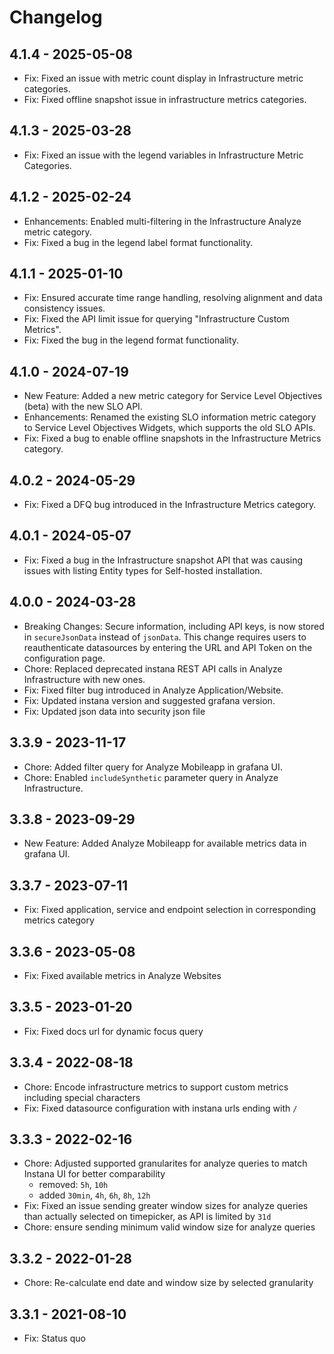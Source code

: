 # Changelog

## 4.1.4 - 2025-05-08
- Fix: Fixed an issue with metric count display in Infrastructure metric categories.
- Fix: Fixed offline snapshot issue in infrastructure metrics categories.

## 4.1.3 - 2025-03-28
- Fix: Fixed an issue with the legend variables in Infrastructure Metric Categories.

## 4.1.2 - 2025-02-24
- Enhancements: Enabled multi-filtering in the Infrastructure Analyze metric category.
- Fix: Fixed a bug in the legend label format functionality.

## 4.1.1 - 2025-01-10
- Fix: Ensured accurate time range handling, resolving alignment and data consistency issues.
- Fix: Fixed the API limit issue for querying "Infrastructure Custom Metrics".
- Fix: Fixed the bug in the legend format functionality.

## 4.1.0 - 2024-07-19
- New Feature: Added a new metric category for Service Level Objectives (beta) with the new SLO API.
- Enhancements: Renamed the existing SLO information metric category to Service Level Objectives Widgets, which supports the old SLO APIs.
- Fix: Fixed a bug to enable offline snapshots in the Infrastructure Metrics category.

## 4.0.2 - 2024-05-29
- Fix: Fixed a DFQ bug introduced in the Infrastructure Metrics category.

## 4.0.1 - 2024-05-07
- Fix: Fixed a bug in the Infrastructure snapshot API that was causing issues with listing Entity types for Self-hosted installation.

## 4.0.0 - 2024-03-28
- Breaking Changes: Secure information, including API keys, is now stored in `secureJsonData` instead of `jsonData`. This change requires users to reauthenticate datasources by entering the URL and API Token on the configuration page.
- Chore: Replaced deprecated instana REST API calls in Analyze Infrastructure with new ones.
- Fix: Fixed filter bug introduced in Analyze Application/Website.
- Fix: Updated instana version and suggested grafana version.
- Fix: Updated json data into security json file

## 3.3.9 - 2023-11-17
- Chore: Added filter query for Analyze Mobileapp in grafana UI.
- Chore: Enabled `includeSynthetic` parameter query in Analyze Infrastructure.

## 3.3.8 - 2023-09-29
- New Feature: Added Analyze Mobileapp for available metrics data in grafana UI.

## 3.3.7 - 2023-07-11
- Fix: Fixed application, service and endpoint selection in corresponding metrics category

## 3.3.6 - 2023-05-08
- Fix: Fixed available metrics in Analyze Websites

## 3.3.5 - 2023-01-20
- Fix: Fixed docs url for dynamic focus query

## 3.3.4 - 2022-08-18
- Chore: Encode infrastructure metrics to support custom metrics including special characters
- Fix: Fixed datasource configuration with instana urls ending with `/`

## 3.3.3 - 2022-02-16
- Chore: Adjusted supported granularites for analyze queries to match Instana UI for better comparability
    - removed: `5h`, `10h`
    - added `30min`, `4h`, `6h`, `8h`, `12h`
- Fix: Fixed an issue sending greater window sizes for analyze queries than actually selected on timepicker, as API is limited by `31d`
- Chore: ensure sending minimum valid window size for analyze queries

## 3.3.2 - 2022-01-28
- Chore: Re-calculate end date and window size by selected granularity

## 3.3.1 - 2021-08-10
- Fix: Status quo
